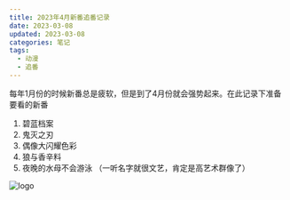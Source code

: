 ```yaml
---
title: 2023年4月新番追番记录
date: 2023-03-08
updated: 2023-03-08
categories: 笔记
tags:
  - 动漫
  - 追番
---
```

每年1月份的时候新番总是疲软，但是到了4月份就会强势起来。在此记录下准备要看的新番
1. 碧蓝档案
2. 鬼灭之刃
3. 偶像大闪耀色彩
4. 狼与香辛料
5. 夜晚的水母不会游泳 （一听名字就很文艺，肯定是高艺术群像了）
<!-- more -->
![logo](./パッケージイラスト.png)

